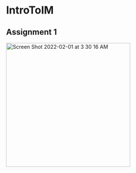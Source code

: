 # IntroToIM
## Assignment 1

<img width="337" alt="Screen Shot 2022-02-01 at 3 30 16 AM" src="https://user-images.githubusercontent.com/98395837/151890022-1cdd473d-28b9-4c19-b73f-3f3257615c46.png">
